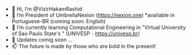 - 👋 Hi, I’m @VizirHakamRashid
- 👀 I’m President of UmbrellaNexion (https://nexion.one) *available in Portuguese-BR (coming soon: English)
- 🌱 I’m currently learning Computational Engineering in "Virtual University of Sao Paulo State's " (UNIVESP - https://univesp.br)
- 💞️ Updates comig soon ... 
- 📫 The future is made by those who are bold in the present!

  

<!---
don't wait, just do.
--->
